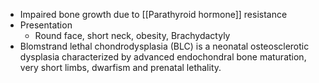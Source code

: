- Impaired bone growth due to [[Parathyroid hormone]] resistance
- Presentation
	- Round face, short neck, obesity, Brachydactyly
- Blomstrand lethal chondrodysplasia (BLC) is a neonatal osteosclerotic dysplasia characterized by advanced endochondral bone maturation, very short limbs, dwarfism and prenatal lethality.
